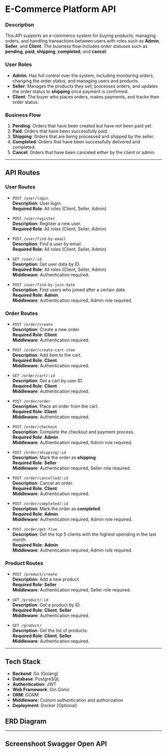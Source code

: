 # E-Commerce Platform API

### Description
This API supports an e-commerce system for buying products, managing orders, and handling transactions between users with roles such as **Admin**, **Seller**, and **Client**. The business flow includes order statuses such as **pending**, **paid**, **shipping**, **completed**, and **cancel**.

### User Roles
- **Admin**: Has full control over the system, including monitoring orders, changing the order status, and managing users and products.
- **Seller**: Manages the products they sell, processes orders, and updates the order status to **shipping** once payment is confirmed.
- **Client**: The buyer who places orders, makes payments, and tracks their order status.

### Business Flow

1. **Pending**: Orders that have been created but have not been paid yet.
2. **Paid**: Orders that have been successfully paid.
3. **Shipping**: Orders that are being processed and shipped by the seller.
4. **Completed**: Orders that have been successfully delivered and completed.
5. **Cancel**: Orders that have been canceled either by the client or admin.

---

## API Routes

### User Routes

- `POST /user/login`  
  **Description**: User login.  
  **Required Role**: All roles (Client, Seller, Admin)

- `POST /user/register`  
  **Description**: Register a new user.  
  **Required Role**: All roles (Client, Seller, Admin)

- `POST /user/find-by-email`  
  **Description**: Find a user by email.  
  **Required Role**: All roles (Client, Seller, Admin)

- `GET /user/:id`  
  **Description**: Get user data by ID.  
  **Required Role**: All roles (Client, Seller, Admin)  
  **Middleware**: Authentication required.

- `POST /user/find-by-join-date`  
  **Description**: Find users who joined after a certain date.  
  **Required Role**: **Admin**  
  **Middleware**: Authentication required, Admin role required.

### Order Routes

- `POST /order/create`  
  **Description**: Create a new order.  
  **Required Role**: **Client**  
  **Middleware**: Authentication required.

- `POST /order/create-cart-item`  
  **Description**: Add item to the cart.  
  **Required Role**: **Client**  
  **Middleware**: Authentication required.

- `GET /order/cart/:id`  
  **Description**: Get a cart by user ID.  
  **Required Role**: **Client**  
  **Middleware**: Authentication required.

- `POST /order/order`  
  **Description**: Place an order from the cart.  
  **Required Role**: **Client**  
  **Middleware**: Authentication required.

- `POST /order/checkout`  
  **Description**: Complete the checkout and payment process.  
  **Required Role**: **Admin**  
  **Middleware**: Authentication required, Admin role required.

- `POST /order/shipping/:id`  
  **Description**: Mark the order as **shipping**.  
  **Required Role**: **Seller**  
  **Middleware**: Authentication required, Seller role required.

- `POST /order/cancelled/:id`  
  **Description**: Cancel an order.  
  **Required Role**: **Client**  
  **Middleware**: Authentication required.

- `POST /order/completed/:id`  
  **Description**: Mark the order as **completed**.  
  **Required Role**: **Admin**  
  **Middleware**: Authentication required, Admin role required.

- `POST /order/get-five`  
  **Description**: Get the top 5 clients with the highest spending in the last month.  
  **Required Role**: **Admin**  
  **Middleware**: Authentication required, Admin role required.

### Product Routes

- `POST /product/create`  
  **Description**: Add a new product.  
  **Required Role**: **Seller**  
  **Middleware**: Authentication required, Seller role required.

- `GET /product/:id`  
  **Description**: Get a product by ID.  
  **Required Role**: **Client**, **Seller**  
  **Middleware**: Authentication required.

- `GET /product/`  
  **Description**: Get the list of products.  
  **Required Role**: **Client**, **Seller**  
  **Middleware**: Authentication required.

---

## Tech Stack

- **Backend**: Go (Golang)
- **Database**: PostgreSQL
- **Authentication**: JWT
- **Web Framework**: Gin Gonic
- **ORM**: GORM
- **Middleware**: Custom authentication and authorization
- **Deployment**: Docker (Optional)

## ERD Diagram


---

## Screenshoot Swagger Open API